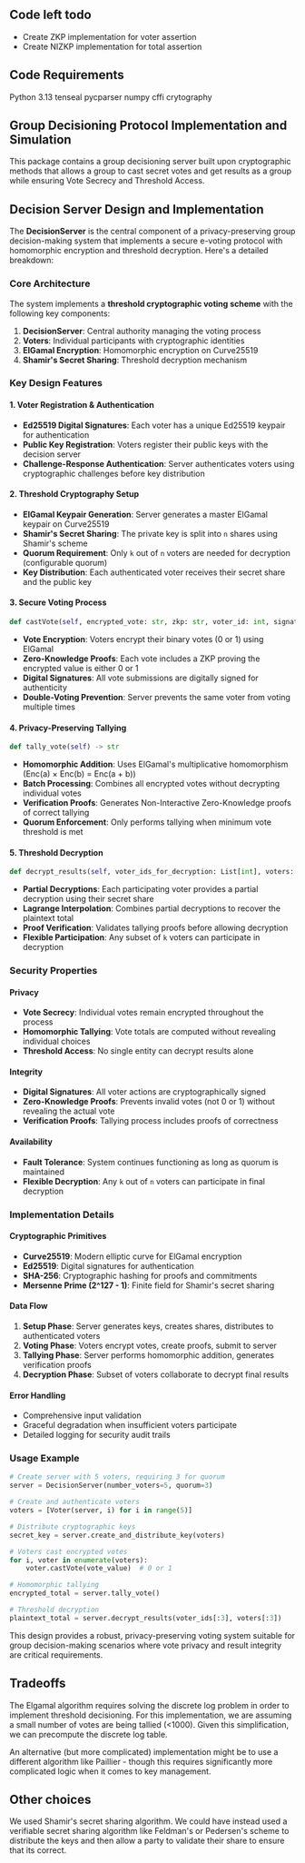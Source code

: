## Code left todo

* Create ZKP implementation for voter assertion
* Create NIZKP implementation for total assertion

## Code Requirements

Python 3.13
tenseal
pycparser
numpy
cffi
crytography

## Group Decisioning Protocol Implementation and Simulation

This package contains a group decisioning server built upon cryptographic methods that allows a group to cast secret votes and get results as a group while ensuring Vote Secrecy and Threshold Access.

## Decision Server Design and Implementation

The **DecisionServer** is the central component of a privacy-preserving group decision-making system that implements a secure e-voting protocol with homomorphic encryption and threshold decryption. Here's a detailed breakdown:

### **Core Architecture**

The system implements a **threshold cryptographic voting scheme** with the following key components:

1. **DecisionServer**: Central authority managing the voting process
2. **Voters**: Individual participants with cryptographic identities
3. **ElGamal Encryption**: Homomorphic encryption on Curve25519
4. **Shamir's Secret Sharing**: Threshold decryption mechanism

### **Key Design Features**

#### **1. Voter Registration & Authentication**
- **Ed25519 Digital Signatures**: Each voter has a unique Ed25519 keypair for authentication
- **Public Key Registration**: Voters register their public keys with the decision server
- **Challenge-Response Authentication**: Server authenticates voters using cryptographic challenges before key distribution

#### **2. Threshold Cryptography Setup**
- **ElGamal Keypair Generation**: Server generates a master ElGamal keypair on Curve25519
- **Shamir's Secret Sharing**: The private key is split into `n` shares using Shamir's scheme
- **Quorum Requirement**: Only `k` out of `n` voters are needed for decryption (configurable quorum)
- **Key Distribution**: Each authenticated voter receives their secret share and the public key

#### **3. Secure Voting Process**
```python
def castVote(self, encrypted_vote: str, zkp: str, voter_id: int, signature: str) -> bool
```
- **Vote Encryption**: Voters encrypt their binary votes (0 or 1) using ElGamal
- **Zero-Knowledge Proofs**: Each vote includes a ZKP proving the encrypted value is either 0 or 1
- **Digital Signatures**: All vote submissions are digitally signed for authenticity
- **Double-Voting Prevention**: Server prevents the same voter from voting multiple times

#### **4. Privacy-Preserving Tallying**
```python
def tally_vote(self) -> str
```
- **Homomorphic Addition**: Uses ElGamal's multiplicative homomorphism (Enc(a) × Enc(b) = Enc(a + b))
- **Batch Processing**: Combines all encrypted votes without decrypting individual votes
- **Verification Proofs**: Generates Non-Interactive Zero-Knowledge proofs of correct tallying
- **Quorum Enforcement**: Only performs tallying when minimum vote threshold is met

#### **5. Threshold Decryption**
```python
def decrypt_results(self, voter_ids_for_decryption: List[int], voters: List) -> int
```
- **Partial Decryptions**: Each participating voter provides a partial decryption using their secret share
- **Lagrange Interpolation**: Combines partial decryptions to recover the plaintext total
- **Proof Verification**: Validates tallying proofs before allowing decryption
- **Flexible Participation**: Any subset of `k` voters can participate in decryption

### **Security Properties**

#### **Privacy**
- **Vote Secrecy**: Individual votes remain encrypted throughout the process
- **Homomorphic Tallying**: Vote totals are computed without revealing individual choices
- **Threshold Access**: No single entity can decrypt results alone

#### **Integrity**
- **Digital Signatures**: All voter actions are cryptographically signed
- **Zero-Knowledge Proofs**: Prevents invalid votes (not 0 or 1) without revealing the actual vote
- **Verification Proofs**: Tallying process includes proofs of correctness

#### **Availability**
- **Fault Tolerance**: System continues functioning as long as quorum is maintained
- **Flexible Decryption**: Any `k` out of `n` voters can participate in final decryption

### **Implementation Details**

#### **Cryptographic Primitives**
- **Curve25519**: Modern elliptic curve for ElGamal encryption
- **Ed25519**: Digital signatures for authentication
- **SHA-256**: Cryptographic hashing for proofs and commitments
- **Mersenne Prime (2^127 - 1)**: Finite field for Shamir's secret sharing

#### **Data Flow**
1. **Setup Phase**: Server generates keys, creates shares, distributes to authenticated voters
2. **Voting Phase**: Voters encrypt votes, create proofs, submit to server
3. **Tallying Phase**: Server performs homomorphic addition, generates verification proofs
4. **Decryption Phase**: Subset of voters collaborate to decrypt final results

#### **Error Handling**
- Comprehensive input validation
- Graceful degradation when insufficient voters participate
- Detailed logging for security audit trails

### **Usage Example**
```python
# Create server with 5 voters, requiring 3 for quorum
server = DecisionServer(number_voters=5, quorum=3)

# Create and authenticate voters
voters = [Voter(server, i) for i in range(5)]

# Distribute cryptographic keys
secret_key = server.create_and_distribute_key(voters)

# Voters cast encrypted votes
for i, voter in enumerate(voters):
    voter.castVote(vote_value)  # 0 or 1

# Homomorphic tallying
encrypted_total = server.tally_vote()

# Threshold decryption
plaintext_total = server.decrypt_results(voter_ids[:3], voters[:3])
```

This design provides a robust, privacy-preserving voting system suitable for group decision-making scenarios where vote privacy and result integrity are critical requirements.

## Tradeoffs

The Elgamal algorithm requires solving the discrete log problem in order to implement threshold decisioning.  For this implementation, we are assuming a small number of votes are being tallied (<1000).  Given this simplification, we can precompute the discrete log table.

An alternative (but more complicated) implementation might be to use a different algorithm like Paillier - though this requires significantly more complicated logic when it comes to key management.

## Other choices

We used Shamir's secret sharing algorithm.  We could have instead used a verifiable secret sharing algorithm like Feldman's or Pedersen's scheme to distribute the keys and then allow a party to validate their share to ensure that its correct.